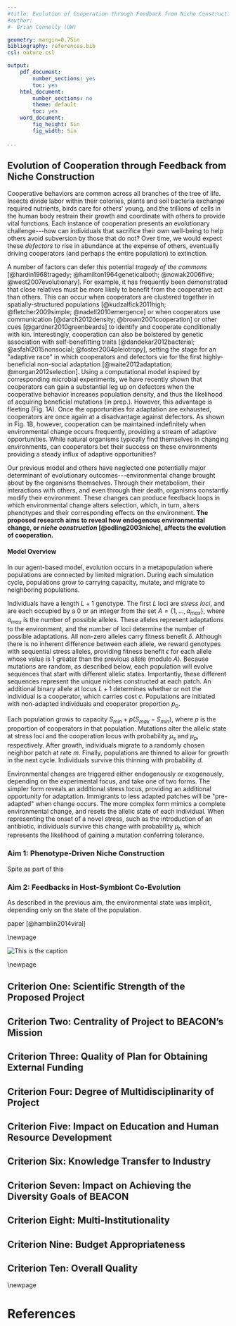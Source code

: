 ```yaml
---
#title: Evolution of Cooperation through Feedback from Niche Construction
#author:
#- Brian Connelly (UW)

geometry: margin=0.75in
bibliography: references.bib
csl: nature.csl

output:
    pdf_document:
        number_sections: yes
        toc: yes
    html_document:
        number_sections: no
        theme: default
        toc: yes
    word_document:
        fig_height: 5in
        fig_width: 5in

...
```


## Evolution of Cooperation through Feedback from Niche Construction

Cooperative behaviors are common across all branches of the tree of life.
Insects divide labor within their colonies, plants and soil bacteria exchange
required nutrients, birds care for others' young, and the trillions of cells in
the human body restrain their growth and coordinate with others to provide
vital functions. Each instance of cooperation presents an evolutionary
challenge---how can individuals that sacrifice their own well-being to help
others avoid subversion by those that do not? Over time, we would expect these
*defectors* to rise in abundance at the expense of others, eventually driving
cooperators (and perhaps the entire population) to extinction.

A number of factors can defer this potential *tragedy of the commons*
[@hardin1968tragedy; @hamilton1964geneticalboth; @nowak2006five;
@west2007evolutionary]. For example, it has frequently been demonstrated that
close relatives must be more likely to benefit from the cooperative act than
others. This can occur when cooperators are clustered together in
spatially-structured populations [@kudzalfick2011high; @fletcher2009simple;
@nadell2010emergence] or when cooperators use communication [@darch2012density;
@brown2001cooperation] or other cues [@gardner2010greenbeards] to identify and
cooperate conditionally with kin. Interestingly, cooperation can also be
bolstered by genetic association with self-benefitting traits
[@dandekar2012bacterial; @asfahl2015nonsocial; @foster2004pleiotropy], setting
the stage for an "adaptive race" in which cooperators and defectors vie for the
first highly-beneficial non-social adaptation [@waite2012adaptation;
@morgan2012selection]. Using a computational model inspired by corresponding
microbial experiments, we have recently shown that cooperators can gain a
substantial leg up on defectors when the cooperative behavior increases
population density, and thus the likelihood of acquiring beneficial mutations
(in prep.). However, this advantage is fleeting (Fig. 1A). Once the
opportunities for adaptation are exhausted, cooperators are once again at a
disadvantage against defectors. As shown in Fig. 1B, however, cooperation can
be maintained indefinitely when environmental change occurs frequently,
providing a stream of adaptive opportunities. While natural organisms typically
find themselves in changing environments, can cooperators bet their success on
these environments providing a steady influx of adaptive opportunities?

Our previous model and others have neglected one potentially major determinant
of evolutionary outcomes---environmental change brought about by the organisms
themselves. Through their metabolism, their interactions with others, and even
through their death, organisms constantly modify their environment. These
changes can produce feedback loops in which environmental change alters
selection, which, in turn, alters phenotypes and their corresponding effects on
the environment. **The proposed research aims to reveal how endogenous
environmental change, or *niche construction* [@odling2003niche], affects the
evolution of cooperation.**


#### Model Overview

In our agent-based model, evolution occurs in a metapopulation where
populations are connected by limited migration. During each simulation cycle,
populations grow to carrying capacity, mutate, and migrate to neighboring
populations.

Individuals have a length $L + 1$ genotype. The first $L$ loci are *stress
loci*, and are each occupied by a $0$ or an integer from the set $A = \{1,
\ldots, a_{max}\}$, where $a_{max}$ is the number of possible alleles. These
alleles represent adaptations to the environment, and the number of loci
determine the number of possible adaptations. All non-zero alleles carry
fitness benefit $\delta$. Although there is no inherent difference between each
allele, we reward genotypes with sequential stress alleles, providing fitness
benefit $\epsilon$ for each allele whose value is 1 greater than the previous
allele (modulo $A$). Because mutations are random, as described below, each
population will evolve sequences that start with different allelic states.
Importantly, these different sequences represent the unique niches constructed
at each patch.  An additional binary allele at locus $L + 1$ determines whether
or not the individual is a cooperator, which carries cost $c$. Populations are
initiated with non-adapted individuals and cooperator proportion $p_0$.

Each population grows to capacity $S_{min} + p (S_{max} - S_{min})$, where $p$
is the proportion of cooperators in that population. Mutations alter the
allelic state at stress loci and the cooperation locus with probability
$\mu_{s}$ and $\mu_{p}$, respectively. After growth, individuals migrate to a
randomly chosen neighbor patch at rate $m$. Finally, populations are thinned to
allow for growth in the next cycle. Individuals survive this thinning with
probability $d$.

Environmental changes are triggered either endogenously or exogenously,
depending on the experimental focus, and take one of two forms. The simpler
form reveals an additional stress locus, providing an additional opportunity
for adaptation. Immigrants to less adapted patches will be "pre-adapted" when
change occurs. The more complex form mimics a complete environmental change,
and resets the allelic state of each individual. When representing the onset of
a novel stress, such as the introduction of an antibiotic, individuals survive
this change with probability $\mu_{t}$, which represents the likelihood of
gaining a mutation conferring tolerance.


### Aim 1: Phenotype-Driven Niche Construction

Spite as part of this


### Aim 2: Feedbacks in Host-Symbiont Co-Evolution

As described in the previous aim, the environmental state was implicit,
depending only on the state of the population.

paper [@hamblin2014viral]

\newpage

![This is the caption](figures/Figure1all.png)


\newpage

## Criterion One: Scientific Strength of the Proposed Project

## Criterion Two: Centrality of Project to BEACON’s Mission

## Criterion Three: Quality of Plan for Obtaining External Funding

## Criterion Four: Degree of Multidisciplinarity of Project

## Criterion Five: Impact on Education and Human Resource Development

## Criterion Six: Knowledge Transfer to Industry

## Criterion Seven: Impact on Achieving the Diversity Goals of BEACON

## Criterion Eight: Multi-Institutionality

## Criterion Nine: Budget Appropriateness

## Criterion Ten: Overall Quality


\newpage

# References

